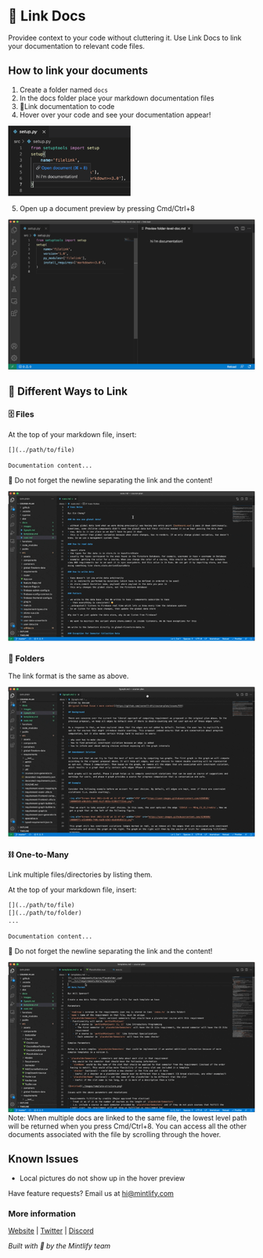 # 🔗 Link Docs

Providee context to your code without cluttering it. Use Link Docs to link your documentation to relevant code files.

## How to link your documents

1. Create a folder named `docs`
2. In the docs folder place your markdown documentation files
3. 🔗Link documentation to code
4. Hover over your code and see your documentation appear!

<img src="/assets/Hover.png" width="250px" />

5. Open up a document preview by pressing Cmd/Ctrl+8

<img src="/assets/cmd+8.png" width="600px" />

## 🔗 Different Ways to Link

### 🗄 Files

At the top of your markdown file, insert:

```
[](../path/to/file)

Documentation content...
```

🚨 Do not forget the newline separating the link and the content!

![File demo](/assets/Files.gif)

### 📁 Folders

The link format is the same as above.

![Folder demo](/assets/Folders.gif)

### ⛓ One-to-Many

Link multiple files/directories by listing them.

At the top of your markdown file, insert:

```
[](../path/to/file)
[](../path/to/folder)
...

Documentation content...

```

🚨 Do not forget the newline separating the link and the content!

![One-to-Many demo](/assets/one-to-many.gif)
Note: When multiple docs are linked to the same file, the lowest level path will be returned when you press Cmd/Ctrl+8. You can access all the other documents associated with the file by scrolling through the hover.

## Known Issues

- Local pictures do not show up in the hover preview

Have feature requests? Email us at hi@mintlify.com

### More information

[Website](https://mintlify.com/) |
[Twitter](https://twitter.com/mintlify) |
[Discord](https://discord.gg/6W7GuYuxra)

_Built with 💚 by the Mintlify team_
